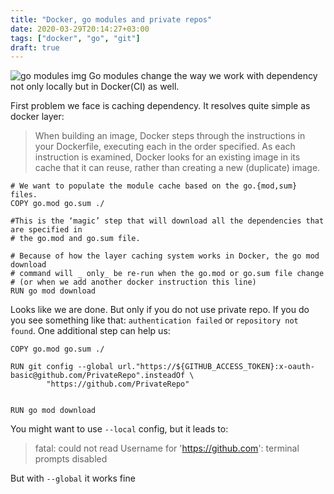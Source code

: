 ```yaml
---
title: "Docker, go modules and private repos"
date: 2020-03-29T20:14:27+03:00
tags: ["docker", "go", "git"]
draft: true
---
```

![go modules img](/img/go-mod.png)
Go modules change the way we work with dependency not only locally but in Docker(CI) as well.

First problem we face is caching dependency. It resolves quite simple as docker layer:
> When building an image, Docker steps through the instructions in your Dockerfile, executing each in the order specified. As each instruction is examined, Docker looks for an existing image in its cache that it can reuse, rather than creating a new (duplicate) image.

```
# We want to populate the module cache based on the go.{mod,sum} files.
COPY go.mod go.sum ./

#This is the ‘magic’ step that will download all the dependencies that are specified in
# the go.mod and go.sum file.

# Because of how the layer caching system works in Docker, the go mod download
# command will _ only_ be re-run when the go.mod or go.sum file change
# (or when we add another docker instruction this line)
RUN go mod download 
```

Looks like we are done. But only if you do not use private repo. If you do you see something like that: `authentication failed` or `repository not found`.
One additional step can help us:
```
COPY go.mod go.sum ./

RUN git config --global url."https://${GITHUB_ACCESS_TOKEN}:x-oauth-basic@github.com/PrivateRepo".insteadOf \
        "https://github.com/PrivateRepo"


RUN go mod download
```

You might want to use `--local` config, but it leads to:
>fatal: could not read Username for 'https://github.com': terminal prompts disabled

But with `--global` it works fine
